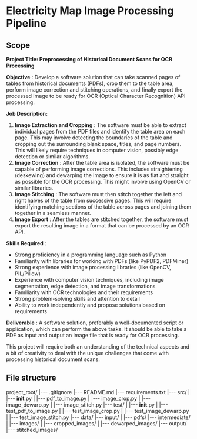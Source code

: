# Electricity Map Image Processing Pipeline

## Scope

**Project Title: Preprocessing of Historical Document Scans for OCR Processing** 

**Objective** : Develop a software solution that can take scanned pages of tables from historical documents (PDFs), crop them to the table area, perform image correction and stitching operations, and finally export the processed image to be ready for OCR (Optical Character Recognition) API processing.

**Job Description:**  
1. **Image Extraction and Cropping** : The software must be able to extract individual pages from the PDF files and identify the table area on each page. This may involve detecting the boundaries of the table and cropping out the surrounding blank space, titles, and page numbers. This will likely require techniques in computer vision, possibly edge detection or similar algorithms. 
2. **Image Correction** : After the table area is isolated, the software must be capable of performing image corrections. This includes straightening (deskewing) and dewarping the image to ensure it is as flat and straight as possible for the OCR processing. This might involve using OpenCV or similar libraries. 
3. **Image Stitching** : The software must then stitch together the left and right halves of the table from successive pages. This will require identifying matching sections of the table across pages and joining them together in a seamless manner. 
4. **Image Export** : After the tables are stitched together, the software must export the resulting image in a format that can be processed by an OCR API.

**Skills Required** :
- Strong proficiency in a programming language such as Python
- Familiarity with libraries for working with PDFs (like PyPDF2, PDFMiner)
- Strong experience with image processing libraries (like OpenCV, PIL/Pillow)
- Experience with computer vision techniques, including image segmentation, edge detection, and image transformations
- Familiarity with OCR technologies and their requirements
- Strong problem-solving skills and attention to detail
- Ability to work independently and propose solutions based on requirements

**Deliverable** : A software solution, preferably a well-documented script or application, which can perform the above tasks. It should be able to take a PDF as input and output an image file that is ready for OCR processing.

This project will require both an understanding of the technical aspects and a bit of creativity to deal with the unique challenges that come with processing historical document scans.


## File structure

project_root/
    |--- .gitignore
    |--- README.md
    |--- requirements.txt
    |--- src/
    |     |--- __init__.py
    |     |--- pdf_to_image.py
    |     |--- image_crop.py
    |     |--- image_dewarp.py
    |     |--- image_stitch.py
    |--- test/
    |     |--- __init__.py
    |     |--- test_pdf_to_image.py
    |     |--- test_image_crop.py
    |     |--- test_image_dewarp.py
    |     |--- test_image_stitch.py
    |--- data/
          |--- input/
          |     |--- pdfs/
          |--- intermediate/
          |     |--- images/
          |     |--- cropped_images/
          |     |--- dewarped_images/
          |--- output/
                |--- stitched_images/

